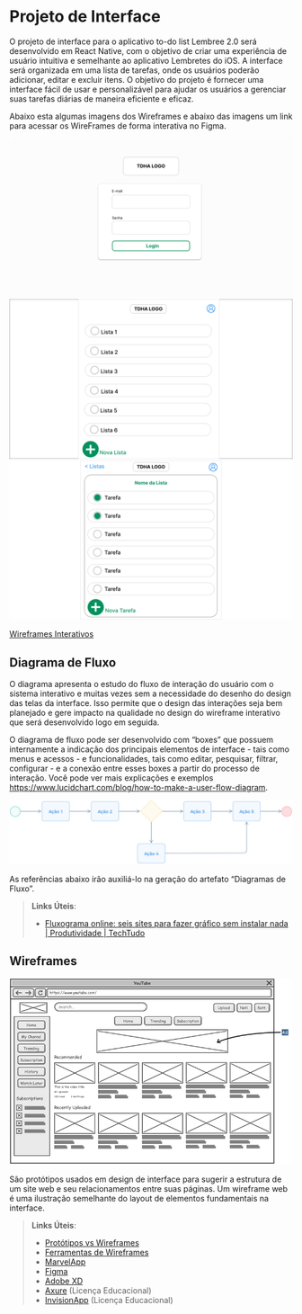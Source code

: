 
# Projeto de Interface

O projeto de interface para o aplicativo to-do list Lembree 2.0 será desenvolvido em React Native, com o objetivo de criar uma experiência de usuário intuitiva e semelhante ao aplicativo Lembretes do iOS. A interface será organizada em uma lista de tarefas, onde os usuários poderão adicionar, editar e excluir itens. O objetivo do projeto é fornecer uma interface fácil de usar e personalizável para ajudar os usuários a gerenciar suas tarefas diárias de maneira eficiente e eficaz.

Abaixo esta algumas imagens dos Wireframes e abaixo das imagens um link para acessar os WireFrames de forma interativa no Figma.

![Descrição da imagem](../src/IMG/Frame1.png)
![Descrição da imagem](../src/IMG/Frame2.png)
![Descrição da imagem](../src/IMG/Frame3.png)

[Wireframes Interativos](https://www.figma.com/proto/rA04tAV4z4qOTfMCyPVoNd/TDHA?node-id=1-90&scaling=contain&page-id=0%3A1&starting-point-node-id=1%3A90)




## Diagrama de Fluxo

O diagrama apresenta o estudo do fluxo de interação do usuário com o sistema interativo e  muitas vezes sem a necessidade do desenho do design das telas da interface. Isso permite que o design das interações seja bem planejado e gere impacto na qualidade no design do wireframe interativo que será desenvolvido logo em seguida.

O diagrama de fluxo pode ser desenvolvido com “boxes” que possuem internamente a indicação dos principais elementos de interface - tais como menus e acessos - e funcionalidades, tais como editar, pesquisar, filtrar, configurar - e a conexão entre esses boxes a partir do processo de interação. Você pode ver mais explicações e exemplos https://www.lucidchart.com/blog/how-to-make-a-user-flow-diagram.

![Exemplo de Diagrama de Fluxo](img/diagramafluxo2.jpg)

As referências abaixo irão auxiliá-lo na geração do artefato “Diagramas de Fluxo”.

> **Links Úteis**:
> - [Fluxograma online: seis sites para fazer gráfico sem instalar nada | Produtividade | TechTudo](https://www.techtudo.com.br/listas/2019/03/fluxograma-online-seis-sites-para-fazer-grafico-sem-instalar-nada.ghtml)

## Wireframes

![Exemplo de Wireframe](img/wireframe-example.png)

São protótipos usados em design de interface para sugerir a estrutura de um site web e seu relacionamentos entre suas páginas. Um wireframe web é uma ilustração semelhante do layout de elementos fundamentais na interface.
 
> **Links Úteis**:
> - [Protótipos vs Wireframes](https://www.nngroup.com/videos/prototypes-vs-wireframes-ux-projects/)
> - [Ferramentas de Wireframes](https://rockcontent.com/blog/wireframes/)
> - [MarvelApp](https://marvelapp.com/developers/documentation/tutorials/)
> - [Figma](https://www.figma.com/)
> - [Adobe XD](https://www.adobe.com/br/products/xd.html#scroll)
> - [Axure](https://www.axure.com/edu) (Licença Educacional)
> - [InvisionApp](https://www.invisionapp.com/) (Licença Educacional)
